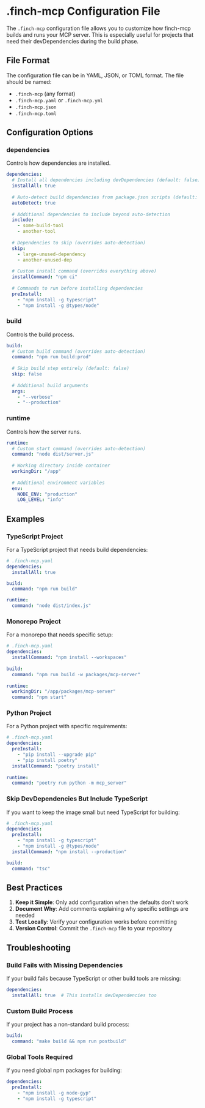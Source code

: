 # .finch-mcp Configuration File

The `.finch-mcp` configuration file allows you to customize how finch-mcp builds and runs your MCP server. This is especially useful for projects that need their devDependencies during the build phase.

## File Format

The configuration file can be in YAML, JSON, or TOML format. The file should be named:
- `.finch-mcp` (any format)
- `.finch-mcp.yaml` or `.finch-mcp.yml`
- `.finch-mcp.json`
- `.finch-mcp.toml`

## Configuration Options

### dependencies

Controls how dependencies are installed.

```yaml
dependencies:
  # Install all dependencies including devDependencies (default: false)
  installAll: true
  
  # Auto-detect build dependencies from package.json scripts (default: true)
  autoDetect: true
  
  # Additional dependencies to include beyond auto-detection
  include:
    - some-build-tool
    - another-tool
  
  # Dependencies to skip (overrides auto-detection)
  skip:
    - large-unused-dependency
    - another-unused-dep
  
  # Custom install command (overrides everything above)
  installCommand: "npm ci"
  
  # Commands to run before installing dependencies
  preInstall:
    - "npm install -g typescript"
    - "npm install -g @types/node"
```

### build

Controls the build process.

```yaml
build:
  # Custom build command (overrides auto-detection)
  command: "npm run build:prod"
  
  # Skip build step entirely (default: false)
  skip: false
  
  # Additional build arguments
  args:
    - "--verbose"
    - "--production"
```

### runtime

Controls how the server runs.

```yaml
runtime:
  # Custom start command (overrides auto-detection)
  command: "node dist/server.js"
  
  # Working directory inside container
  workingDir: "/app"
  
  # Additional environment variables
  env:
    NODE_ENV: "production"
    LOG_LEVEL: "info"
```

## Examples

### TypeScript Project

For a TypeScript project that needs build dependencies:

```yaml
# .finch-mcp.yaml
dependencies:
  installAll: true

build:
  command: "npm run build"

runtime:
  command: "node dist/index.js"
```

### Monorepo Project

For a monorepo that needs specific setup:

```yaml
# .finch-mcp.yaml
dependencies:
  installCommand: "npm install --workspaces"
  
build:
  command: "npm run build -w packages/mcp-server"
  
runtime:
  workingDir: "/app/packages/mcp-server"
  command: "npm start"
```

### Python Project

For a Python project with specific requirements:

```yaml
# .finch-mcp.yaml
dependencies:
  preInstall:
    - "pip install --upgrade pip"
    - "pip install poetry"
  installCommand: "poetry install"
  
runtime:
  command: "poetry run python -m mcp_server"
```

### Skip DevDependencies But Include TypeScript

If you want to keep the image small but need TypeScript for building:

```yaml
# .finch-mcp.yaml
dependencies:
  preInstall:
    - "npm install -g typescript"
    - "npm install -g @types/node"
  installCommand: "npm install --production"

build:
  command: "tsc"
```

## Best Practices

1. **Keep it Simple**: Only add configuration when the defaults don't work
2. **Document Why**: Add comments explaining why specific settings are needed
3. **Test Locally**: Verify your configuration works before committing
4. **Version Control**: Commit the `.finch-mcp` file to your repository

## Troubleshooting

### Build Fails with Missing Dependencies

If your build fails because TypeScript or other build tools are missing:

```yaml
dependencies:
  installAll: true  # This installs devDependencies too
```

### Custom Build Process

If your project has a non-standard build process:

```yaml
build:
  command: "make build && npm run postbuild"
```

### Global Tools Required

If you need global npm packages for building:

```yaml
dependencies:
  preInstall:
    - "npm install -g node-gyp"
    - "npm install -g typescript"
```